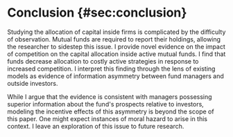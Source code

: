 # Conclusion {#sec:conclusion}

Studying the allocation of capital inside firms is complicated by the difficulty of observation. Mutual funds are required to report their holdings, allowing the researcher to sidestep this issue. I provide novel evidence on the impact of competition on the capital allocation inside active mutual funds. I find that funds decrease allocation to costly active strategies in response to increased competition. I interpret this finding through the lens of existing models as evidence of information asymmetry between fund managers and outside investors. 

While I argue that the evidence is consistent with managers possessing superior information about the fund's prospects relative to investors, modeling the incentive effects of this asymmetry is beyond the scope of this paper. One might expect instances of moral hazard to arise in this context. I leave an exploration of this issue to future research.

